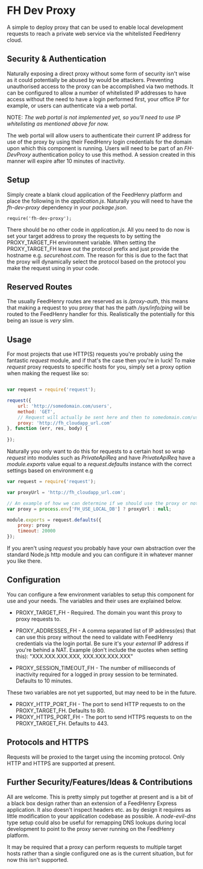 FH Dev Proxy
============

A simple to deploy proxy that can be used to enable local development requests 
to reach a private web service via the whitelisted FeedHenry cloud. 


## Security & Authentication
Naturally exposing a direct proxy without some form of security isn't 
wise as it could potentially be abused by would be attackers. Preventing 
unauthorised access to the proxy can be accomplished via two methods. It can be 
configured to allow a number of whitelisted IP addresses to have access without 
the need to have a login performed first, your office IP for example, or users 
can authenticate via a web portal. 

NOTE: _The web portal is not implemented yet, so you'll need to 
use IP whitelisting as mentioned above for now._

The web portal will allow users to authenticate their current IP address for 
use of the proxy by using their FeedHenry login credentials for the domain upon 
which this component is running. Users will need to be part of an _FH-DevProxy_ 
authentication policy to use this method. A session created in this manner will 
expire after 10 minutes of inactivity.

## Setup
Simply create a blank cloud application of the FeedHenry platform and place the 
following in the _application.js_. Naturally you will need to have the
_fh-dev-proxy_ dependency in your _package.json_.

```
require('fh-dev-proxy');
```

There should be no other code in _application.js_. All you need to do now is 
set your target address to proxy the requests to by setting the PROXY_TARGET_FH 
environment variable. When setting the PROXY_TARGET_FH leave out the protocol 
prefix and just provide the hostname e.g. _securehost.com_. The reason for 
this is due to the fact that the proxy will dynamically select the protocol 
based on the protocol you make the request using in your code.

## Reserved Routes
The usually FeedHenry routes are reserved as is _/proxy-auth_, this means that 
making a request to you proxy that has the path _/sys/info/ping_ will be routed 
to the FeedHenry handler for this. Realistically the potentially for this being 
an issue is _very_ slim.

## Usage

For most projects that use HTTP(S) requests you're probably using the fantastic 
_request_ module, and if that's the case then you're in luck! To make _request_ 
proxy requests to specific hosts for you, simply set a proxy option when making 
the request like so:

```javascript

var request = require('request');

request({
	url: 'http://somedomain.com/users',
	method: 'GET',
	// Request will actually be sent here and then to somedomain.com/users
	proxy: 'http://fh_cloudapp_url.com'
}, function (err, res, body) {
	
});

```

Naturally you only want to do this for requests to a certain host so wrap 
_request_ into modules such as _PrivateApiReq_ and have _PrivateApiReq_ have a 
_module.exports_ value equal to a _request.defaults_ instance with the correct 
settings based on environment e.g

```javascript
var request = require('request');

var proxyUrl = 'http://fh_cloudapp_url.com';

// An example of how we can determine if we should use the proxy or not
var proxy = process.env['FH_USE_LOCAL_DB'] ? proxyUrl : null;

module.exports = request.defaults({
	proxy: proxy
	timeout: 20000
});

```

If you aren't using _request_ you probably have your own abstraction over the 
standard Node.js http module and you can configure it in whatever manner you 
like there.


## Configuration 
You can configure a few environment variables to setup this component for use 
and your needs. The variables and their uses are explained below. 

* PROXY_TARGET_FH - Required. The domain you want this proxy to proxy requests 
to.

* PROXY_ADDRESSES_FH - A comma separated list of IP address(es) that can use 
this proxy without the need to validate with FeedHenry credentials via the 
login portal. Be sure it's your _external_ IP address if you're behind a NAT. 
Example (don't include the quotes when setting this): 
"XXX.XXX.XXX.XXX, XXX.XXX.XXX.XXX"

* PROXY_SESSION_TIMEOUT_FH - The number of milliseconds of inactivity required 
for a logged in proxy session to be terminated. Defaults to 10 minutes.

These two variables are not yet supported, but may need to be in the future.
* PROXY_HTTP_PORT_FH - The port to send HTTP requests to on the 
PROXY_TARGET_FH. Defaults to 80.
* PROXY_HTTPS_PORT_FH - The port to send HTTPS requests to on the 
PROXY_TARGET_FH. Defaults to 443.


## Protocols and HTTPS
Requests will be proxied to the target using the incoming protocol. Only HTTP 
and HTTPS are supported at present.


## Further Security/Features/Ideas & Contributions
All are welcome. This is pretty simply put together at present and is a bit of 
a black box design rather than an extension of a FeedHenry Express application. 
It also doesn't inspect headers etc. as by design it requires as little 
modification to your application codebase as possible. A _node-evil-dns_ type 
setup could also be useful for remapping DNS lookups during local development 
to point to the proxy server running on the FeedHenry platform.

It may be required that a proxy can perform requests to multiple target 
hosts rather than a single configured one as is the current situation, but for 
now this isn't supported.
